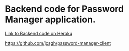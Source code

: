 # Backend code for Password Manager application.

[Link to Backend code on Heroku](https://josh-password-manager.herokuapp.com/passwordManager)

https://github.com/jcsgh/password-manager-client

